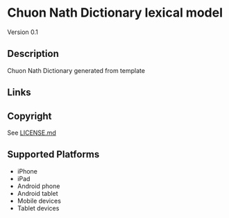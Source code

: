 Chuon Nath Dictionary lexical model
===================

Version 0.1

Description
-----------
Chuon Nath Dictionary generated from template

Links
-----

Copyright
---------
See [LICENSE.md](LICENSE.md)

Supported Platforms
-------------------
 * iPhone
 * iPad
 * Android phone
 * Android tablet
 * Mobile devices
 * Tablet devices

